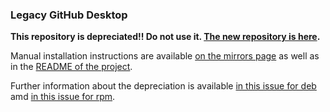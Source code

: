 ### Legacy GitHub Desktop

**This repository is depreciated!! Do not use it. [The new repository is here](/shiftkey-desktop/).**

Manual installation instructions are available [on the mirrors page](https://www.matthewthom.as/mirrors/#github-desktop) as well as in the [README of the project](https://github.com/shiftkey/desktop/blob/linux/README.md).

Further information about the depreciation is available [in this issue for deb](https://github.com/shiftkey/desktop/issues/834) amd [in this issue for rpm](https://github.com/shiftkey/desktop/issues/835).